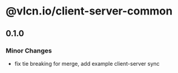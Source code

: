 # @vlcn.io/client-server-common

## 0.1.0

### Minor Changes

- fix tie breaking for merge, add example client-server sync

